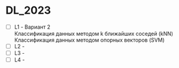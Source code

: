 # DL_2023
- [ ] L1 - Вариант 2  
      Классификация данных методом k ближайших соседей (kNN)  
      Классификация данных методом опорных векторов (SVM)
- [ ] L2 - 
- [ ] L3 - 
- [ ] L4 - 
